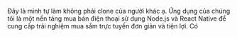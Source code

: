 
Đây là mình tự làm không phải clone của người khác ạ.
Ứng dụng của chúng tôi là một nền tảng mua bán điện thoại sử dụng Node.js và React Native để cung cấp trải nghiệm mua sắm trực tuyến đơn giản và tiện lợi.
Có 
